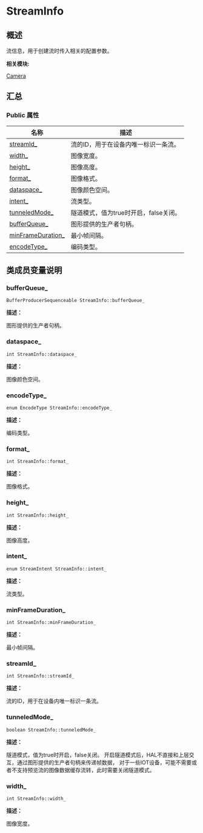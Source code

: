 # StreamInfo


## **概述**

流信息，用于创建流时传入相关的配置参数。

**相关模块:**

[Camera](camera.md)


## **汇总**


### Public 属性

  | 名称 | 描述 | 
| -------- | -------- |
| [streamId_](#streamid_) | 流的ID，用于在设备内唯一标识一条流。 | 
| [width_](#width_) | 图像宽度。 | 
| [height_](#height_) | 图像高度。 | 
| [format_](#format_) | 图像格式。 | 
| [dataspace_](#dataspace_) | 图像颜色空间。 | 
| [intent_](#intent_) | 流类型。 | 
| [tunneledMode_](#tunneledmode_) | 隧道模式，值为true时开启，false关闭。 | 
| [bufferQueue_](#bufferqueue_) | 图形提供的生产者句柄。 | 
| [minFrameDuration_](#minframeduration_) | 最小帧间隔。 | 
| [encodeType_](#encodetype_) | 编码类型。 | 


## **类成员变量说明**


### bufferQueue_

  
```
BufferProducerSequenceable StreamInfo::bufferQueue_
```

**描述：**

图形提供的生产者句柄。


### dataspace_

  
```
int StreamInfo::dataspace_
```

**描述：**

图像颜色空间。


### encodeType_

  
```
enum EncodeType StreamInfo::encodeType_
```

**描述：**

编码类型。


### format_

  
```
int StreamInfo::format_
```

**描述：**

图像格式。


### height_

  
```
int StreamInfo::height_
```

**描述：**

图像高度。


### intent_

  
```
enum StreamIntent StreamInfo::intent_
```

**描述：**

流类型。


### minFrameDuration_

  
```
int StreamInfo::minFrameDuration_
```

**描述：**

最小帧间隔。


### streamId_

  
```
int StreamInfo::streamId_
```

**描述：**

流的ID，用于在设备内唯一标识一条流。


### tunneledMode_

  
```
boolean StreamInfo::tunneledMode_
```

**描述：**

隧道模式，值为true时开启，false关闭。 开启隧道模式后，HAL不直接和上层交互，通过图形提供的生产者句柄来传递帧数据， 对于一些IOT设备，可能不需要或者不支持预览流的图像数据缓存流转，此时需要关闭隧道模式。


### width_

  
```
int StreamInfo::width_
```

**描述：**

图像宽度。
